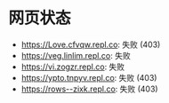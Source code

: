 # 网页状态
- https://Love.cfvqw.repl.co: 失败 (403)
- https://veg.linlim.repl.co: 失败
- https://vi.zogzr.repl.co: 失败
- https://ypto.tnpyv.repl.co: 失败 (403)
- https://rows--zixk.repl.co: 失败 (403)
